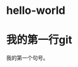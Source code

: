# hello-world
<!DOCTYPE html>
<html>
<head> 
<meta charset="utf-8"> 
</head>
<body>	
<h1>我的第一行git</h1>
<p>我的第一个句号。</p>
<script>
document.write(Date());
</script>
